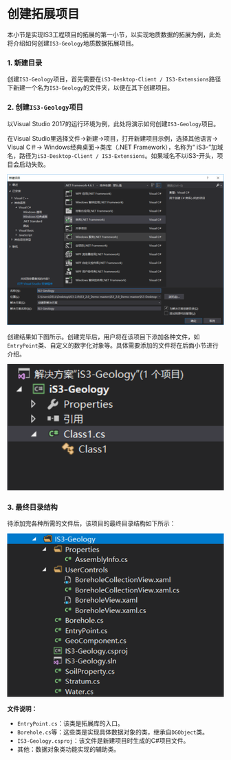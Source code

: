 # 创建拓展项目

本小节是实现IS3工程项目的拓展的第一小节，以实现地质数据的拓展为例，此处将介绍如何创建`IS3-Geology`地质数据拓展项目。

### 1. 新建目录

创建`IS3-Geology`项目，首先需要在`iS3-Desktop-Client / IS3-Extensions`路径下新建一个名为`IS3-Geology`的文件夹，以便在其下创建项目。



### 2. 创建`IS3-Geology`项目

以Visual Studio 2017的运行环境为例，此处将演示如何创建`IS3-Geology`项目。

在Visual Studio里选择文件->新建->项目，打开新建项目示例，选择其他语言-> Visual C＃-> Windows经典桌面->类库（.NET Framework），名称为“ iS3-”加域名，路径为`iS3-Desktop-Client / IS3-Extensions`。如果域名不以iS3-开头，项目会启动失败。

<div style= text-align:center>
<img src="./img/Client2.png" style='width:600px'; 'left: 50%'/>
</div>


创建结果如下图所示。创建完毕后，用户将在该项目下添加各种文件，如`EntryPoint`类、自定义的数字化对象等。具体需要添加的文件将在后面小节进行介绍。

<div style= text-align:center>
<img src="./img/client3.png" style='width:600px'; 'left: 50%'/>
</div>


### 3. 最终目录结构

待添加完各种所需的文件后，该项目的最终目录结构如下所示：

<div style= text-align:center>
<img src="./img/client1.png" style='width:600px'; 'left: 50%' />
</div>

**文件说明：**

- `EntryPoint.cs`：该类是拓展库的入口。
- `Borehole.cs`等：这些类是实现具体数据对象的类，继承自`DGObject`类。
- `IS3-Geology.csproj`：该文件是新建项目时生成的C#项目文件。
- 其他：数据对象类功能实现的辅助类。


